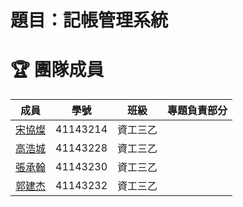 # 題目：記帳管理系統
# 🏆 團隊成員

| 成員 | 學號 | 班級 | 專題負責部分 |
|------|------|------|------|
| [宋協燦](./宋協燦.md) | 41143214 | 資工三乙 | 
| [高浩城](./高浩城.md) | 41143228 | 資工三乙 | 
| [張承翰](./張承翰.md) | 41143230 | 資工三乙 | 
| [郭建杰](profile/郭建杰.md) | 41143232 | 資工三乙 | 
